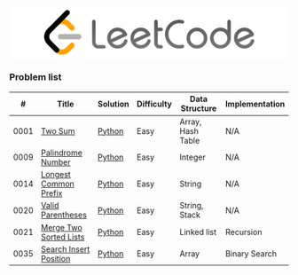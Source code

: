 <p align='center'>
<img src='../logo.png'>
</p>

### Problem list

| # | Title | Solution | Difficulty | Data Structure | Implementation |
|---| ----- | -------- | -----------| ---------------| ---------------|
|0001|[Two Sum](https://leetcode.com/problems/two-sum/)| [Python](https://nbviewer.jupyter.org/github/adrien-perelloyb/leetcode/blob/main/problems/0001_leetcode/1_solution_python.ipynb)|Easy| Array, Hash Table | N/A |
|0009|[Palindrome Number](https://leetcode.com/problems/palindrome-number/)| [Python](https://nbviewer.jupyter.org/github/adrien-perelloyb/leetcode/blob/main/problems/0009_leetcode/9_solution_python.ipynb)|Easy| Integer | N/A |
|0014|[Longest Common Prefix](https://leetcode.com/problems/longest-common-prefix/)| [Python](https://nbviewer.jupyter.org/github/adrien-perelloyb/leetcode/blob/main/problems/0014_leetcode/14_solution_python.ipynb)|Easy| String | N/A |
|0020|[Valid Parentheses](https://leetcode.com/problems/valid-parentheses/)| [Python](https://nbviewer.jupyter.org/github/adrien-perelloyb/leetcode/blob/main/problems/0020_leetcode/20_solution_python.ipynb)|Easy| String, Stack | N/A |
|0021|[Merge Two Sorted Lists](https://leetcode.com/problems/merge-two-sorted-lists/)| [Python](https://nbviewer.jupyter.org/github/adrien-perelloyb/leetcode/blob/main/problems/0021_leetcode/21_solution_python.ipynb)|Easy| Linked list | Recursion |
|0035|[Search Insert Position](https://leetcode.com/problems/search-insert-position/)| [Python](https://nbviewer.jupyter.org/github/adrien-perelloyb/leetcode/blob/main/problems/0035_leetcode/35_solution_python.ipynb)|Easy| Array | Binary Search |
